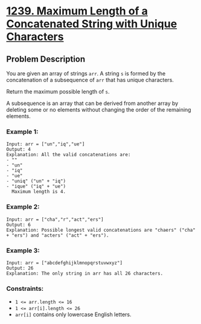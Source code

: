 # [1239. Maximum Length of a Concatenated String with Unique Characters](https://leetcode.com/problems/maximum-length-of-a-concatenated-string-with-unique-characters/description)

## Problem Description

You are given an array of strings `arr`. A string `s` is formed by the concatenation of a subsequence of `arr` that has unique characters.

Return the maximum possible length of `s`.

A subsequence is an array that can be derived from another array by deleting some or no elements without changing the order of the remaining elements.



### Example 1:
```
Input: arr = ["un","iq","ue"]
Output: 4
Explanation: All the valid concatenations are:
- ""
- "un"
- "iq"
- "ue"
- "uniq" ("un" + "iq")
- "ique" ("iq" + "ue")
  Maximum length is 4.
```
### Example 2:
```
Input: arr = ["cha","r","act","ers"]
Output: 6
Explanation: Possible longest valid concatenations are "chaers" ("cha" + "ers") and "acters" ("act" + "ers").
```
### Example 3:
```
Input: arr = ["abcdefghijklmnopqrstuvwxyz"]
Output: 26
Explanation: The only string in arr has all 26 characters.
```

### Constraints:

* `1 <= arr.length <= 16`
* `1 <= arr[i].length <= 26`
* `arr[i]` contains only lowercase English letters.
